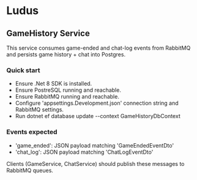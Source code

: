 # Ludus

## GameHistory Service

This service consumes game-ended and chat-log events from RabbitMQ and persists game history + chat into Postgres.

### Quick start

- Ensure .Net 8 SDK is installed.
- Ensure PostreSQL running and reachable.
- Ensure RabbitMQ running and reachable.
- Configure 'appsettings.Development.json' connection string and RabbitMQ settings.
- Run dotnet ef database update --context GameHistoryDbContext

### Events expected
- 'game_ended': JSON payload matching 'GameEndedEventDto'
- 'chat_log': JSON payload matching 'ChatLogEventDto'

Clients (GameService, ChatService) should publish these messages to RabbitMQ queues.